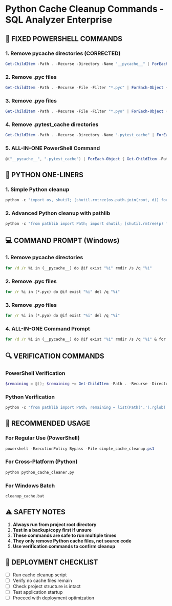 # Python Cache Cleanup Commands - SQL Analyzer Enterprise

## 🔧 FIXED POWERSHELL COMMANDS

### 1. Remove __pycache__ directories (CORRECTED)
```powershell
Get-ChildItem -Path . -Recurse -Directory -Name "__pycache__" | ForEach-Object { $fullPath = Join-Path -Path (Get-Location) -ChildPath $_; if (Test-Path $fullPath) { Remove-Item -Path $fullPath -Recurse -Force; Write-Host "Removed: $fullPath" } }
```

### 2. Remove .pyc files
```powershell
Get-ChildItem -Path . -Recurse -File -Filter "*.pyc" | ForEach-Object { Remove-Item -Path $_.FullName -Force; Write-Host "Removed: $($_.FullName)" }
```

### 3. Remove .pyo files
```powershell
Get-ChildItem -Path . -Recurse -File -Filter "*.pyo" | ForEach-Object { Remove-Item -Path $_.FullName -Force; Write-Host "Removed: $($_.FullName)" }
```

### 4. Remove .pytest_cache directories
```powershell
Get-ChildItem -Path . -Recurse -Directory -Name ".pytest_cache" | ForEach-Object { $fullPath = Join-Path -Path (Get-Location) -ChildPath $_; if (Test-Path $fullPath) { Remove-Item -Path $fullPath -Recurse -Force; Write-Host "Removed: $fullPath" } }
```

### 5. ALL-IN-ONE PowerShell Command
```powershell
@("__pycache__", ".pytest_cache") | ForEach-Object { Get-ChildItem -Path . -Recurse -Directory -Name $_ | ForEach-Object { $fullPath = Join-Path -Path (Get-Location) -ChildPath $_; if (Test-Path $fullPath) { Remove-Item -Path $fullPath -Recurse -Force; Write-Host "Removed directory: $fullPath" } } }; @("*.pyc", "*.pyo") | ForEach-Object { Get-ChildItem -Path . -Recurse -File -Filter $_ | ForEach-Object { Remove-Item -Path $_.FullName -Force; Write-Host "Removed file: $($_.FullName)" } }
```

## 🐍 PYTHON ONE-LINERS

### 1. Simple Python cleanup
```python
python -c "import os, shutil; [shutil.rmtree(os.path.join(root, d)) for root, dirs, files in os.walk('.') for d in dirs if d == '__pycache__']; [os.remove(os.path.join(root, f)) for root, dirs, files in os.walk('.') for f in files if f.endswith(('.pyc', '.pyo'))]; print('Cache cleanup completed')"
```

### 2. Advanced Python cleanup with pathlib
```python
python -c "from pathlib import Path; import shutil; [shutil.rmtree(p) for p in Path('.').rglob('__pycache__')]; [p.unlink() for p in Path('.').rglob('*.pyc')]; [p.unlink() for p in Path('.').rglob('*.pyo')]; [shutil.rmtree(p) for p in Path('.').rglob('.pytest_cache')]; print('Advanced cleanup completed')"
```

## 💻 COMMAND PROMPT (Windows)

### 1. Remove __pycache__ directories
```cmd
for /d /r %i in (__pycache__) do @if exist "%i" rmdir /s /q "%i"
```

### 2. Remove .pyc files
```cmd
for /r %i in (*.pyc) do @if exist "%i" del /q "%i"
```

### 3. Remove .pyo files
```cmd
for /r %i in (*.pyo) do @if exist "%i" del /q "%i"
```

### 4. ALL-IN-ONE Command Prompt
```cmd
for /d /r %i in (__pycache__) do @if exist "%i" rmdir /s /q "%i" & for /r %i in (*.pyc) do @if exist "%i" del /q "%i" & for /r %i in (*.pyo) do @if exist "%i" del /q "%i" & for /d /r %i in (.pytest_cache) do @if exist "%i" rmdir /s /q "%i"
```

## 🔍 VERIFICATION COMMANDS

### PowerShell Verification
```powershell
$remaining = @(); $remaining += Get-ChildItem -Path . -Recurse -Directory -Name "__pycache__" -ErrorAction SilentlyContinue; $remaining += Get-ChildItem -Path . -Recurse -File -Filter "*.pyc" -ErrorAction SilentlyContinue; $remaining += Get-ChildItem -Path . -Recurse -File -Filter "*.pyo" -ErrorAction SilentlyContinue; $remaining += Get-ChildItem -Path . -Recurse -Directory -Name ".pytest_cache" -ErrorAction SilentlyContinue; if ($remaining.Count -eq 0) { Write-Host "VERIFICATION PASSED: No cache files remaining!" -ForegroundColor Green } else { Write-Host "WARNING: $($remaining.Count) cache files still present" -ForegroundColor Yellow; $remaining | ForEach-Object { Write-Host "  - $($_.FullName)" } }
```

### Python Verification
```python
python -c "from pathlib import Path; remaining = list(Path('.').rglob('__pycache__')) + list(Path('.').rglob('*.pyc')) + list(Path('.').rglob('*.pyo')) + list(Path('.').rglob('.pytest_cache')); print(f'VERIFICATION: {len(remaining)} cache files remaining') if remaining else print('VERIFICATION PASSED: No cache files remaining!')"
```

## 🚀 RECOMMENDED USAGE

### For Regular Use (PowerShell)
```powershell
powershell -ExecutionPolicy Bypass -File simple_cache_cleanup.ps1
```

### For Cross-Platform (Python)
```bash
python python_cache_cleaner.py
```

### For Windows Batch
```cmd
cleanup_cache.bat
```

## ⚠️ SAFETY NOTES

1. **Always run from project root directory**
2. **Test in a backup/copy first if unsure**
3. **These commands are safe to run multiple times**
4. **They only remove Python cache files, not source code**
5. **Use verification commands to confirm cleanup**

## 🎯 DEPLOYMENT CHECKLIST

- [ ] Run cache cleanup script
- [ ] Verify no cache files remain
- [ ] Check project structure is intact
- [ ] Test application startup
- [ ] Proceed with deployment optimization
